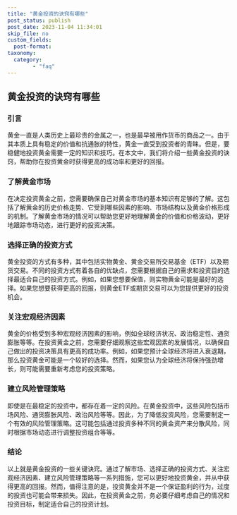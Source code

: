 ```yaml
---
title: "黄金投资的诀窍有哪些"
post_status: publish
post_date: 2023-11-04 11:34:01
skip_file: no
custom_fields: 
  post-format: 
taxonomy:
  category:
        - "faq"
---
```


## 黄金投资的诀窍有哪些

### 引言

黄金一直是人类历史上最珍贵的金属之一，也是最早被用作货币的商品之一。由于其本质上具有稳定的价值和抗通胀的特性，黄金一直受到投资者的青睐。但是，要稳健地投资黄金需要一定的知识和技巧。在本文中，我们将介绍一些黄金投资的诀窍，帮助你在投资黄金时获得更高的成功率和更好的回报。

### 了解黄金市场

在决定投资黄金之前，您需要确保自己对黄金市场的基本知识有足够的了解。这包括了解黄金的历史价格走势、它受到哪些因素的影响、市场结构以及黄金价格形成的机制。了解黄金市场的情况可以帮助您更好地理解黄金的价值和价格波动，更好地跟踪市场动态，进行更好的投资决策。

### 选择正确的投资方式

黄金投资的方式有多种，其中包括实物黄金、黄金交易所交易基金（ETF）以及期货交易。不同的投资方式有着各自的优缺点，您需要根据自己的需求和投资目的选择最适合自己的投资方式。例如，如果您想要保值，则实物黄金可能是最好的选择。如果您想要获得更高的回报，则黄金ETF或期货交易可以为您提供更好的投资机会。

### 关注宏观经济因素

黄金的价格受到多种宏观经济因素的影响，例如全球经济状况、政治稳定性、通货膨胀等等。在投资黄金之前，您需要仔细观察这些宏观因素的发展情况，以确保自己做出的投资决策具有更高的成功率。例如，如果您预计全球经济将进入衰退期，那么投资黄金可能是一个较好的选择。然而，如果您认为全球经济将保持强劲增长，则可能需要重新考虑您的投资策略。

### 建立风险管理策略

即使是在最稳定的投资中，都存在着一定的风险。在黄金投资中，这些风险包括市场风险、通货膨胀风险、政治风险等等。因此，为了降低投资风险，您需要制定一个有效的风险管理策略。这可能包括通过投资多种不同的黄金资产来分散风险，同时根据市场动态进行调整投资组合等等。

### 结论

以上就是黄金投资的一些关键诀窍。通过了解市场、选择正确的投资方式、关注宏观经济因素、建立风险管理策略等一系列措施，您可以更好地投资黄金，并从中获得更高的回报。然而，值得注意的是，投资黄金并不是一个保证盈利的行为，过度的投资也可能会带来损失。因此，在投资黄金之前，务必要仔细考虑自己的情况和投资目标，制定适合自己的投资计划。
